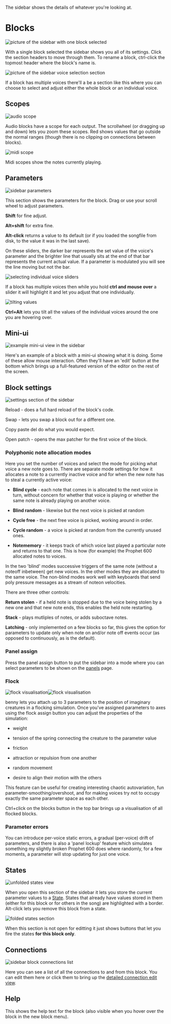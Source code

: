 The sidebar shows the details of whatever you're looking at.

# Blocks

![picture of the sidebar with one block selected](assets/screenshots/sidebar_block.png)

With a single block selected the sidebar shows you all of its settings. Click the section headers to move through them. To rename a block, ctrl-click the topmost header where the block's name is.

![picture of the sidebar voice selection section](assets/screenshots/sidebar_voice_selection.png)

If a block has multiple voices there'll a be a section like this where you can choose to select and adjust either the whole block or an individual voice.

## Scopes

![audio scope](assets/screenshots/sidebar_scope_audio.png)

Audio blocks have a scope for each output. The scrollwheel (or dragging up and down) lets you zoom these scopes. Red shows values that go outside the normal ranges (though there is no clipping on connections between blocks).

![midi scope](assets/screenshots/sidebar_scope_midi.png)

Midi scopes show the notes currently playing.

## Parameters

![sidebar parameters](assets/screenshots/sidebar_parameters.png)

This section shows the parameters for the block. Drag or use your scroll wheel to adjust parameters. 

**Shift** for fine adjust.

**Alt+shift** for extra fine. 

**Alt-click** returns a value to its default (or if you loaded the songfile from disk, to the value it was in the last save).

On these sliders, the darker bar represents the set value of the voice's parameter and the brighter line that usually sits at the end of that bar represents the current actual value. If a parameter is modulated you will see the line moving but not the bar.

![selecting individual voice sliders](assets/screenshots/ctrl_sel_voices.gif)

If a block has multiple voices then while you hold **ctrl and mouse over** a slider it will highlight it and let you adjust that one individually. 

![tilting values](assets/screenshots/param_tilt.gif)

**Ctrl+Alt** lets you tilt all the values of the individual voices around the one you are hovering over.

## Mini-ui

![example mini-ui view in the sidebar](assets/screenshots/sidebar_miniui.png)

Here's an example of a block with a mini-ui showing what it is doing. Some of these allow mouse interaction. Often they'll have an 'edit' button at the bottom which brings up a full-featured version of the editor on the rest of the screen.

## Block settings

![settings section of the sidebar](assets/screenshots/sidebar_settings.png)

Reload - does a full hard reload of the block's code.

Swap - lets you swap a block out for a different one.

Copy paste del do what you would expect.

Open patch - opens the max patcher for the first voice of the block.

### Polyphonic note allocation modes

Here you set the number of voices and select the mode for picking what voice a new note goes to. There are separate mode settings for how it allocates a note to a currently inactive voice and for when the new note has to steal a currently active voice:

- **Blind cycle** - each note that comes in is allocated to the next voice in turn, without concern for whether that voice is playing or whether the same note is already playing on another voice.

- **Blind random** - likewise but the next voice is picked at random

- **Cycle free** - the next free voice is picked, working around in order.

- **Cycle random** - a voice is picked at random from the currently unused ones.

- **Notememory** - it keeps track of which voice last played a particular note and returns to that one. This is how (for example) the Prophet 600 allocated notes to voices.

In the two 'blind' modes successive triggers of the same note (without a noteoff inbetween) get new voices. In the other modes they are allocated to the same voice. The non-blind modes work well with keyboards that send poly pressure messages as a stream of noteon velocities.

There are three other controls:

**Return stolen** - if a held note is stopped due to the voice being stolen by a new one and that new note ends, this enables the held note restarting.

**Stack** - plays mutliples of notes, or adds suboctave notes.

**Latching** - only implemented on a few blocks so far, this gives the option for parameters to update only when note on and/or note off events occur (as opposed to continuously, as is the default).

### Panel assign

Press the panel assign button to put the sidebar into a mode where you can select parameters to be shown on the [panels](panels.md) page.

### Flock

![flock visualisation](assets/screenshots/flock_crop_1.gif)![flock visualisation](assets/screenshots/flock_crop_2.gif)

benny lets you attach up to 3 parameters to the position of imaginary creatures in a flocking simulation. Once you've assigned parameters to axes using the flock assign button you can adjust the properties of the simulation:

- weight

- tension of the spring connecting the creature to the parameter value 

- friction

- attraction or repulsion from one another

- random movement

- desire to align their motion with the others

This feature can be useful for creating interesting chaotic autovariation, fun parameter-smoothing/overshoot, and for making voices try not to occupy exactly the same parameter space as each other.

Ctrl+click on the blocks button in the top bar brings up a visualisation of all flocked blocks.

### Parameter errors

You can introduce per-voice static errors, a gradual (per-voice) drift of parameters, and there is also a 'panel lockup' feature which simulates something my slightly broken Prophet 600 does where randomly, for a few moments, a parameter will stop updating for just one voice.

## States

![unfolded states view](assets/screenshots/sidebar_states_edit.png)

When you open this section of the sidebar it lets you store the current parameter values to a [State](states.md). States that already have values stored in them (either for this block or for others in the song) are highlighted with a border. Alt-click lets you remove this block from a state.

![folded states section](assets/screenshots/sidebar_states_folded.png)

When this section is not open for editting it just shows buttons that let you fire the states **for this block only**.


## Connections

![sidebar block connections list](assets/screenshots/sidebar_block_connections.png)

Here you can see a list of all the connections to and from this block. You can edit them here or click them to bring up the [detailed connection edit view](connections.md).

## Help

This shows the help text for the block (also visible when you hover over the block in the new block menu).